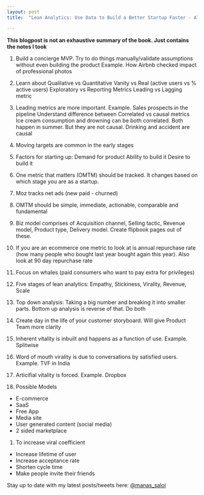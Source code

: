```yaml
---
layout: post
title:  "Lean Analytics: Use Data to Build a Better Startup Faster - Alistair Croll,  Benjamin Yoskovitz"

---
```


**This blogpost is not an exhaustive summary of the book. Just contains the notes I took**  

1. Build a concierge MVP. Try to do things manually/validate assumptions without even building the product
Example. How Airbnb checked impact of professional photos

1. Learn about
Qualilative vs Quantitative
Vanity vs Real (active users vs % active users)
Exploratory vs Reporting Metrics
Leading vs Lagging metric

1. Leading metrics are more important. Example. Sales prospects in the pipeline
Understand difference between Correlated vs causal metrics
Ice cream consumption and drowning can be both correlated. Both happen in summer. But they are not causal.
Drinking and accident are causal

1. Moving targets are common in the early stages

1. Factors for starting up:
   Demand for product
   Ability to build it
   Desire to build it

1. One metric that matters (OMTM) should be tracked. It changes based on which stage you are as a startup.

1. Moz tracks net ads (new paid - churned)

1. OMTM should be simple, immediate, actionable, comparable and fundamental

1. Biz model comprises of Acquisition channel, Selling tactic, Revenue model, Product type, Delivery model. Create flipbook pages out of these.

1. If you are an ecommerce one metric to look at is annual repurchase rate (how many people who bought last year bought again this year). Also look at 90 day repurchase rate

1. Focus on whales (paid consumers who want to pay extra for privileges)

1. Five stages of lean analytics:
Empathy, Stickiness, Virality, Revenue, Scale

1. Top down analysis: Taking a big number and breaking it into smaller parts. Bottom up analysis is reverse of that. Do both

1. Create day in the life of your customer storyboard. Will give Product Team more clarity

1. Inherent vitality is inbuilt and happens as a function of use. Example. Splitwise

1. Word of mouth virality is due to conversations by satisfied users. Example. TVF in India

1. Articifial vitality is forced. Example. Dropbox

1. Possible Models
  * E-commerce
  * SaaS
  * Free App
  * Media site
  * User generated content (social media)
  * 2 sided marketplace

1. To increase viral coefficient
  * Increase lifetime of user
  * Increase acceptance rate
  * Shorten cycle time
  * Make people invite their friends






Stay up to date with my latest posts/tweets here: [@manas_saloi](http://twitter.com/manas_saloi)
